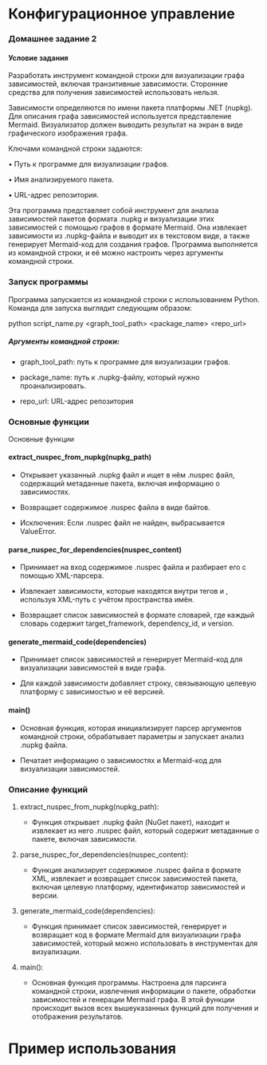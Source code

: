 # Конфигурационное управление


### Домашнее задание 2
#### Условие задания

Разработать инструмент командной строки для визуализации графа
зависимостей, включая транзитивные зависимости. Сторонние средства для
получения зависимостей использовать нельзя.

Зависимости определяются по имени пакета платформы .NET (nupkg). Для
описания графа зависимостей используется представление Mermaid.
Визуализатор должен выводить результат на экран в виде графического
изображения графа.

Ключами командной строки задаются:

• Путь к программе для визуализации графов.

• Имя анализируемого пакета.

• URL-адрес репозитория.


Эта программа представляет собой инструмент для анализа зависимостей пакетов формата .nupkg и визуализации этих зависимостей с помощью графов в формате Mermaid. Она извлекает зависимости из .nupkg-файла и выводит их в текстовом виде, а также генерирует Mermaid-код для создания графов. Программа выполняется из командной строки, и её можно настроить через аргументы командной строки.


### Запуск программы

Программа запускается из командной строки с использованием Python. Команда для запуска выглядит следующим образом:

python script_name.py <graph_tool_path> <package_name> <repo_url>

##### Аргументы командной строки:

- graph_tool_path: путь к программе для визуализации графов.

- package_name: путь к .nupkg-файлу, который нужно проанализировать.

- repo_url: URL-адрес репозитория

### Основные функции

Основные функции
#### extract_nuspec_from_nupkg(nupkg_path)
- Открывает указанный .nupkg файл и ищет в нём .nuspec файл, содержащий метаданные пакета, включая информацию о зависимостях.
  
- Возвращает содержимое .nuspec файла в виде байтов.
  
- Исключения: Если .nuspec файл не найден, выбрасывается ValueError.

#### parse_nuspec_for_dependencies(nuspec_content)

- Принимает на вход содержимое .nuspec файла и разбирает его с помощью XML-парсера.
  
- Извлекает зависимости, которые находятся внутри тегов <dependencies> и <group>, используя XML-путь с учётом пространства имён.
  
- Возвращает список зависимостей в формате словарей, где каждый словарь содержит target_framework, dependency_id, и version.

#### generate_mermaid_code(dependencies)

- Принимает список зависимостей и генерирует Mermaid-код для визуализации зависимостей в виде графа.

- Для каждой зависимости добавляет строку, связывающую целевую платформу с зависимостью и её версией.

#### main()

- Основная функция, которая инициализирует парсер аргументов командной строки, обрабатывает параметры и запускает анализ .nupkg файла.

- Печатает информацию о зависимостях и Mermaid-код для визуализации зависимостей.


### Описание функций


1. extract_nuspec_from_nupkg(nupkg_path):
   - Функция открывает .nupkg файл (NuGet пакет), находит и извлекает из него .nuspec файл, который содержит метаданные о пакете, включая зависимости.

2. parse_nuspec_for_dependencies(nuspec_content):
   - Функция анализирует содержимое .nuspec файла в формате XML, извлекает и возвращает список зависимостей пакета, включая целевую платформу, идентификатор зависимостей и версии.

3. generate_mermaid_code(dependencies):
   - Функция принимает список зависимостей, генерирует и возвращает код в формате Mermaid для визуализации графа зависимостей, который можно использовать в инструментах для визуализации.

4. main():
   - Основная функция программы. Настроена для парсинга командной строки, извлечения информации о пакете, обработки зависимостей и генерации Mermaid графа. В этой функции происходит вызов всех вышеуказанных функций для получения и отображения результатов.

# Пример использования


